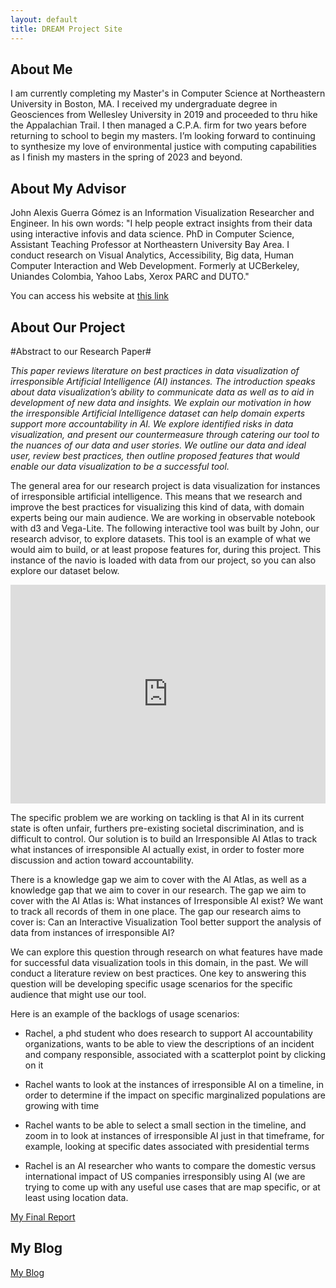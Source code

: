 ```yaml
---
layout: default
title: DREAM Project Site
---
```


## About Me

I am currently completing my Master's in Computer Science at Northeastern University in Boston, MA. I received my undergraduate degree in Geosciences from Wellesley University in 2019 and proceeded to thru hike the Appalachian Trail. I then managed a C.P.A. firm for two years before returning to school to begin my masters. I’m looking forward to continuing to synthesize my love of environmental justice with computing capabilities as I finish my masters in the spring of 2023 and beyond.

## About My Advisor

John Alexis Guerra Gómez is an Information Visualization Researcher and Engineer. In his own words: "I help people extract insights from their data using interactive infovis and data science. PhD in Computer Science, Assistant Teaching Professor at Northeastern University Bay Area. I conduct research on Visual Analytics, Accessibility, Big data, Human Computer Interaction and Web Development. Formerly at UCBerkeley, Uniandes Colombia, Yahoo Labs, Xerox PARC and DUTO."

You can access his website at [this link](https://johnguerra.co/)

## About Our Project

#Abstract to our Research Paper#

*This paper reviews literature on best practices in data visualization of irresponsible Artificial Intelligence (AI) instances. The introduction speaks about data visualization’s ability to communicate data as well as to aid in development of new data and insights. We explain our motivation in how the irresponsible Artificial Intelligence dataset can help domain experts support more accountability in AI. We explore identified risks in data visualization, and present our countermeasure through catering our tool to the nuances of our data and user stories. We outline our data and ideal user, review best practices, then outline proposed features that would enable our data visualization to be a successful tool.*

The general area for our research project is data visualization for instances of irresponsible artificial intelligence. This means that we research and improve the best practices for visualizing this kind of data, with domain experts being our main audience. We are working in observable notebook with d3 and Vega-Lite. The following interactive tool was built by John, our research advisor, to explore datasets. This tool is an example of what we would aim to build, or at least propose features for, during this project. This instance of the navio is loaded with data from our project, so you can also explore our dataset below.

<iframe width="100%" height="350" frameborder="0" src="https://observablehq.com/embed/@nolenbelle/learning-with-the-ai-data?cells=viewof+rawData"></iframe>

The specific problem we are working on tackling is that AI in its current state is often unfair, furthers pre-existing societal discrimination, and is difficult to control. Our solution is to build an Irresponsible AI Atlas to track what instances of irresponsible AI actually exist, in order to foster more discussion and action toward accountability.

There is a knowledge gap we aim to cover with the AI Atlas, as well as a knowledge gap that we aim to cover in our research. The gap we aim to cover with the AI Atlas is: What instances of Irresponsible AI exist? We want to track all records of them in one place. The gap our research aims to cover is: Can an Interactive Visualization Tool better support the analysis of data from instances of irresponsible AI? 

We can explore this question through research on what features have made for successful data visualization tools in this domain, in the past. We will conduct a literature review on best practices. One key to answering this question will be developing specific usage scenarios for the specific audience that might use our tool. 

Here is an example of the backlogs of usage scenarios:
* Rachel, a phd student who does research to support AI accountability organizations, wants to be able to view the descriptions of an incident and company responsible, associated with a scatterplot point by clicking on it

* Rachel wants to look at the instances of irresponsible AI on a timeline, in order to determine if the impact on specific marginalized populations are growing with time

* Rachel wants to be able to select a small section in the timeline, and zoom in to look at instances of irresponsible AI just in that timeframe, for example, looking at specific dates associated with presidential terms

* Rachel is an AI researcher who wants to compare the domestic versus international impact of US companies irresponsibly using AI (we are trying to come up with any useful use cases that are map specific, or at least using location data.

[My Final Report](files/finalreport.pdf)

## My Blog

[My Blog](blog.html)

